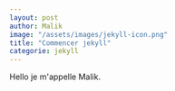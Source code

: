 ```yaml
---
layout: post
author: Malik
image: "/assets/images/jekyll-icon.png"
title: "Commencer jekyll"
categorie: jekyll
---
```




<p> Hello je m'appelle Malik. </p>
